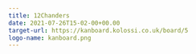 ```yaml
---
title: 12Chanders
date: 2021-07-26T15-02-00+00.00
target-url: https://kanboard.kolossi.co.uk/board/5
logo-name: kanboard.png
---
```


